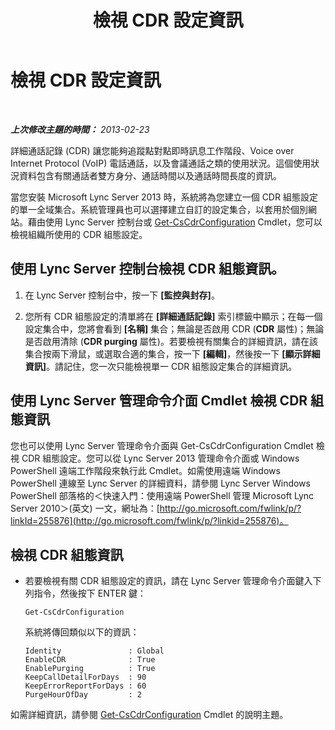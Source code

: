 ﻿---
title: 檢視 CDR 設定資訊
TOCTitle: 檢視 CDR 設定資訊
ms:assetid: 77bd553f-da89-4c84-a5d0-2f7e91d04383
ms:mtpsurl: https://technet.microsoft.com/zh-tw/library/JJ688096(v=OCS.15)
ms:contentKeyID: 49890121
ms.date: 08/10/2015
mtps_version: v=OCS.15
ms.translationtype: HT
---

# 檢視 CDR 設定資訊

 

_**上次修改主題的時間：** 2013-02-23_

詳細通話記錄 (CDR) 讓您能夠追蹤點對點即時訊息工作階段、Voice over Internet Protocol (VoIP) 電話通話，以及會議通話之類的使用狀況。這個使用狀況資料包含有關通話者雙方身分、通話時間以及通話時間長度的資訊。

當您安裝 Microsoft Lync Server 2013 時，系統將為您建立一個 CDR 組態設定的單一全域集合。系統管理員也可以選擇建立自訂的設定集合，以套用於個別網站。藉由使用 Lync Server 控制台或 [Get-CsCdrConfiguration](https://docs.microsoft.com/en-us/powershell/module/skype/Get-CsCdrConfiguration) Cmdlet，您可以檢視組織所使用的 CDR 組態設定。

## 使用 Lync Server 控制台檢視 CDR 組態資訊。

1.  在 Lync Server 控制台中，按一下 **\[監控與封存\]**。

2.  您所有 CDR 組態設定的清單將在 **\[詳細通話記錄\]** 索引標籤中顯示；在每一個設定集合中，您將會看到 **\[名稱\]** 集合；無論是否啟用 CDR (**CDR** 屬性)；無論是否啟用清除 (**CDR purging** 屬性)。若要檢視有關集合的詳細資訊，請在該集合按兩下滑鼠，或選取合適的集合，按一下 **\[編輯\]**，然後按一下 **\[顯示詳細資訊\]**。請記住，您一次只能檢視單一 CDR 組態設定集合的詳細資訊。

## 使用 Lync Server 管理命令介面 Cmdlet 檢視 CDR 組態資訊

您也可以使用 Lync Server 管理命令介面與 Get-CsCdrConfiguration Cmdlet 檢視 CDR 組態設定。您可以從 Lync Server 2013 管理命令介面或 Windows PowerShell 遠端工作階段來執行此 Cmdlet。如需使用遠端 Windows PowerShell 連線至 Lync Server 的詳細資料，請參閱 Lync Server Windows PowerShell 部落格的＜快速入門：使用遠端 PowerShell 管理 Microsoft Lync Server 2010＞(英文) 一文，網址為：[http://go.microsoft.com/fwlink/p/?linkId=255876](http://go.microsoft.com/fwlink/p/?linkid=255876)。

## 檢視 CDR 組態資訊

  - 若要檢視有關 CDR 組態設定的資訊，請在 Lync Server 管理命令介面鍵入下列指令，然後按下 ENTER 鍵：
    
        Get-CsCdrConfiguration
    
    系統將傳回類似以下的資訊：
    
        Identity               : Global
        EnableCDR              : True
        EnablePurging          : True
        KeepCallDetailForDays  : 90
        KeepErrorReportForDays : 60
        PurgeHourOfDay         : 2

如需詳細資訊，請參閱 [Get-CsCdrConfiguration](https://docs.microsoft.com/en-us/powershell/module/skype/Get-CsCdrConfiguration) Cmdlet 的說明主題。

